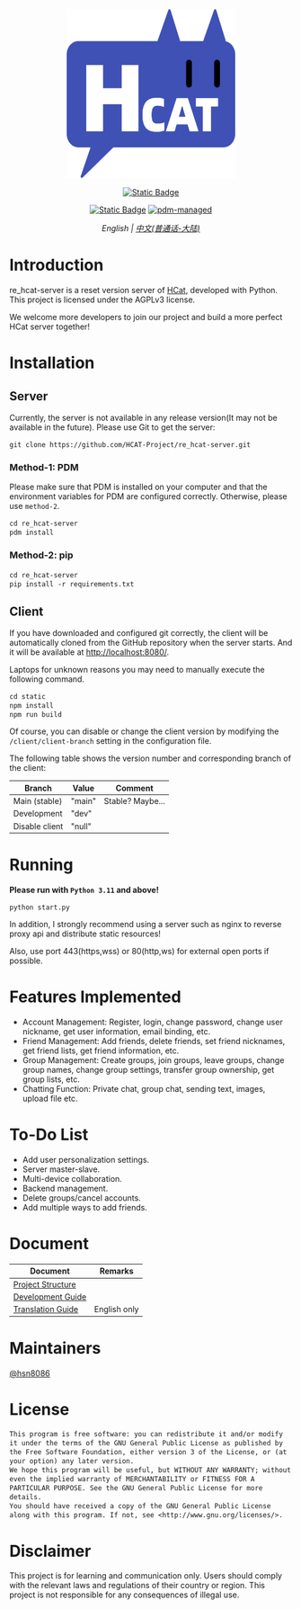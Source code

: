
<div align="center">
<img src="https://github.com/HCAT-Project/.github/blob/main/profile/assets/logo.png?raw=true" width = 300 height = 300  alt="hcat"/>

[![Static Badge](https://img.shields.io/badge/dev_doc-blue?style=for-the-badge)](https://github.com/HCAT-Project/re_hcat-server/blob/master/doc/dev-guide_en-US.md)

[![Static Badge](https://img.shields.io/badge/python-3.11-blue)](https://docs.python.org/3.11/)
[![pdm-managed](https://img.shields.io/badge/pdm-managed-blueviolet)](https://pdm-project.org)

_English | [中文(普通话-大陆)](README.zh-cmn-CN.md)_

</div>

# Introduction

re_hcat-server is a reset version server of [HCat](https://hcat.online), developed with Python. This project is licensed
under the AGPLv3 license.

We welcome more developers to join our project and build a more perfect HCat server together!

# Installation

## Server

Currently, the server is not available in any release version(It may not be available in the future). Please use Git to
get the server:

```shell
git clone https://github.com/HCAT-Project/re_hcat-server.git
```

### Method-1: PDM

Please make sure that PDM is installed on your computer and that the environment variables for PDM are configured correctly. Otherwise, please use ``method-2``.

```shell
cd re_hcat-server
pdm install
```

### Method-2: pip

```shell
cd re_hcat-server
pip install -r requirements.txt
```

## Client

If you have downloaded and configured git correctly, the client will be automatically cloned from the GitHub repository
when the server starts. And it will be available at [http://localhost:8080/](http://localhost:8080/).

Laptops for unknown reasons you may need to manually execute the following command.

```shell
cd static
npm install
npm run build
```

Of course, you can disable or change the client version by modifying the `/client/client-branch` setting in the
configuration file.

The following table shows the version number and corresponding branch of the client:

| Branch         | Value  | Comment          |
|----------------|--------|------------------|
| Main (stable)  | "main" | Stable? Maybe... |
| Development    | "dev"  |                  |
| Disable client | "null" |                  |

# Running

**Please run with `Python 3.11` and above!**

```shell
python start.py
```

In addition, I strongly recommend using a server such as nginx to reverse proxy api and distribute static resources!

Also, use port 443(https,wss) or 80(http,ws) for external open ports if possible.

# Features Implemented

- Account Management: Register, login, change password, change user nickname, get user information, email binding, etc.
- Friend Management: Add friends, delete friends, set friend nicknames, get friend lists, get friend information, etc.
- Group Management: Create groups, join groups, leave groups, change group names, change group settings, transfer group
  ownership, get group lists, etc.
- Chatting Function: Private chat, group chat, sending text, images, upload file etc.

# To-Do List

- Add user personalization settings.
- Server master-slave.
- Multi-device collaboration.
- Backend management.
- Delete groups/cancel accounts.
- Add multiple ways to add friends.

# Document

| Document                                                    | Remarks      |
|-------------------------------------------------------------|--------------|
| [Project Structure](doc/project-structure_en-US.md)         |              |
| [Development Guide](doc/dev-guide_en-US.md)                 |              |
| [Translation Guide](doc/how-to-translate-the-hcat_en-US.md) | English only |

# Maintainers

[@hsn8086](https://github.com/hsn8086)

# License

```
This program is free software: you can redistribute it and/or modify it under the terms of the GNU General Public License as published by the Free Software Foundation, either version 3 of the License, or (at your option) any later version.
We hope this program will be useful, but WITHOUT ANY WARRANTY; without even the implied warranty of MERCHANTABILITY or FITNESS FOR A PARTICULAR PURPOSE. See the GNU General Public License for more details.
You should have received a copy of the GNU General Public License along with this program. If not, see <http://www.gnu.org/licenses/>.
```

# Disclaimer

This project is for learning and communication only. Users should comply with the relevant laws and regulations of their
country or region. This project is not responsible for any consequences of illegal use.
